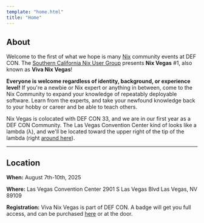 ```yaml
---
template: "home.html"
title: "Home"
---
```


## About

Welcome to the first of what we hope is many [Nix](https://nixos.org) community events at DEF CON. The [Southern California Nix User Group](https://socal-nug.com) presents **Nix Vegas** #1, also known as **Viva Nix Vegas**!

**Everyone is welcome regardless of identity, background, or experience level!** If you're a newbie or Nix expert or anything in between, come to the Nix Community to expand your knowledge of repeatably deployable software. Learn from the experts, and take your newfound knowledge back to your hobby or career and be able to teach others.

Nix Vegas is colocated with DEF CON 33, and we are in our first year as a DEF CON Community. The Las Vegas Convention Center kind of looks like a lambda (&lambda;), and we'll be located toward the upper right of the tip of the lambda (right [around here](https://maps.app.goo.gl/5qEAZzSZ6pMUzyPu8)).

---

## **Location**

**When:**
August 7th-10th, 2025

**Where:**
Las Vegas Convention Center
2901 S Las Vegas Blvd
Las Vegas, NV 89109

**Registration:**
Viva Nix Vegas is part of DEF CON. A badge will get you full access, and can be purchased [here](https://shop.defcon.org/products/def-con-33-ticket) or at the door.
